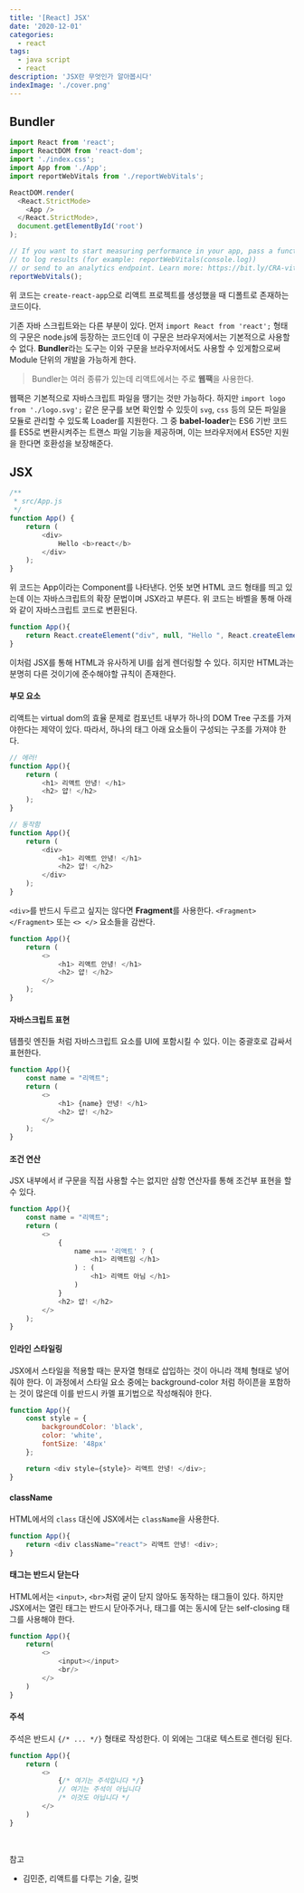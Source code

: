 ```yaml
---
title: '[React] JSX'
date: '2020-12-01'
categories:
  - react
tags:
  - java script
  - react
description: 'JSX란 무엇인가 알아봅시다'
indexImage: './cover.png'
---
```


## Bundler  

``` js
import React from 'react';
import ReactDOM from 'react-dom';
import './index.css';
import App from './App';
import reportWebVitals from './reportWebVitals';

ReactDOM.render(
  <React.StrictMode>
    <App />
  </React.StrictMode>,
  document.getElementById('root')
);

// If you want to start measuring performance in your app, pass a function
// to log results (for example: reportWebVitals(console.log))
// or send to an analytics endpoint. Learn more: https://bit.ly/CRA-vitals
reportWebVitals();
```

위 코드는 ```create-react-app```으로 리액트 프로젝트를 생성했을 때 디폴트로 존재하는 코드이다.  

기존 자바 스크립트와는 다른 부분이 있다.
먼저 ```import React from 'react';```  형태의 구문은 node.js에 등장하는 코드인데 이 구문은 브라우저에서는 기본적으로 사용할 수 없다. 
**Bundler**라는 도구는 이와 구문을 브라우저에서도 사용할 수 있게함으로써 Module 단위의 개발을 가능하게 한다. 

> Bundler는 여러 종류가 있는데 리액트에서는 주로 **웹팩**을 사용한다.  

웹팩은 기본적으로 자바스크립트 파일을 땡기는 것만 가능하다. 
하지만  ```import logo from './logo.svg';``` 같은 문구를 보면 확인할 수 있듯이 
```svg```, ```css``` 등의 모든 파일을 모듈로 관리할 수 있도록 Loader를 지원한다. 
그 중 **babel-loader**는 ES6 기반 코드를 ES5로 변환시켜주는 트랜스 파일 기능을 제공하며, 
이는 브라우저에서 ES5만 지원을 한다면 호환성을 보장해준다.

## JSX  

``` js
/**
 * src/App.js
 */
function App() {
	return (
		<div>
			Hello <b>react</b>
		</div>
	);
}
```

위 코드는 App이라는 Component를 나타낸다. 언뜻 보면 HTML 코드 형태를 띄고 있는데 
이는 자바스크립트의 확장 문법이며 JSX라고 부른다. 
위 코드는 바벨을 통해 아래와 같이 자바스크립트 코드로 변환된다. 

``` js
function App(){
	return React.createElement("div", null, "Hello ", React.createElement("b", null, "react"));
}
```

이처럼 JSX를 통해 HTML과 유사하게 UI를 쉽게 렌더링할 수 있다. 
히지만 HTML과는 분명히 다른 것이기에 준수해야할 규칙이 존재한다. 

#### 부모 요소

리액트는 virtual dom의 효율 문제로 컴포넌트 내부가 하나의 DOM Tree 구조를 가져야한다는 제약이 있다. 
따라서, 하나의 태그 아래 요소들이 구성되는 구조를 가져야 한다.

``` js
// 에러!
function App(){
	return (
		<h1> 리액트 안녕! </h1>
		<h2> 얍! </h2>
	);
}
```

``` js
// 동작함
function App(){
	return (
		<div>
			<h1> 리액트 안녕! </h1>
			<h2> 얍! </h2>
		</div>
	);
}
```

```<div>```를 반드시 두르고 싶지는 않다면 **Fragment**를 사용한다.
```<Fragment> </Fragment>``` 또는 ```<> </>``` 요소들을 감싼다.

``` js
function App(){
	return (
		<>
			<h1> 리액트 안녕! </h1>
			<h2> 얍! </h2>
		</>
	);
}
```

#### 자바스크립트 표현

템플릿 엔진들 처럼 자바스크립트 요소를 UI에 포함시킬 수 있다. 
이는 중괄호로 감싸서 표현한다.

``` js
function App(){
	const name = "리액트";
	return (
		<>
			<h1> {name} 안녕! </h1>
			<h2> 얍! </h2>
		</>
	);
}
```

#### 조건 연산 

JSX 내부에서 if 구문을 직접 사용할 수는 없지만 삼항 연산자를 통해 조건부 표현을 할 수 있다. 

``` js
function App(){
	const name = "리액트";
	return (
		<>
			{
				name === '리액트' ? (
					<h1> 리액트임 </h1>
				) : (
					<h1> 리액트 아님 </h1>
				)
			}
			<h2> 얍! </h2>
		</>
	);
}
```

#### 인라인 스타일링

JSX에서 스타일을 적용할 때는 문자열 형태로 삽입하는 것이 아니라 객체 형태로 넣어줘야 한다. 
이 과정에서 스타일 요소 중에는 background-color 처럼 하이픈을 포함하는 것이 많은데 이를 반드시 카멜 표기법으로 작성해줘야 한다. 

``` js
function App(){
	const style = {
		backgroundColor: 'black',
		color: 'white',
		fontSize: '48px'
	};

	return <div style={style}> 리액트 안녕! </div>;
}
```

#### className 

HTML에서의 ```class``` 대신에 JSX에서는 ```className```을 사용한다. 

``` js
function App(){
	return <div className="react"> 리액트 안녕! <div>;
}
```

#### 태그는 반드시 닫는다  

HTML에서는 ```<input>```, ```<br>```처럼 굳이 닫지 않아도 동작하는 태그들이 있다. 
하지만 JSX에서는 열린 태그는 반드시 닫아주거나, 태그를 여는 동시에 닫는 self-closing 태그를 사용해야 한다. 

``` js
function App(){
	return(
		<>
			<input></input>
			<br/>
		</>
	)
}
```

#### 주석  

주석은 반드시 ```{/* ... */}``` 형태로 작성한다. 이 외에는 그대로 텍스트로 렌더링 된다.

``` js
function App(){
	return (
		<>
			{/* 여기는 주석입니다 */}
			// 여기는 주석이 아닙니다
			/* 이것도 아닙니다 */
		</>
	)
}
```


<br/>

참고
- 김민준, 리액트를 다루는 기술, 길벗